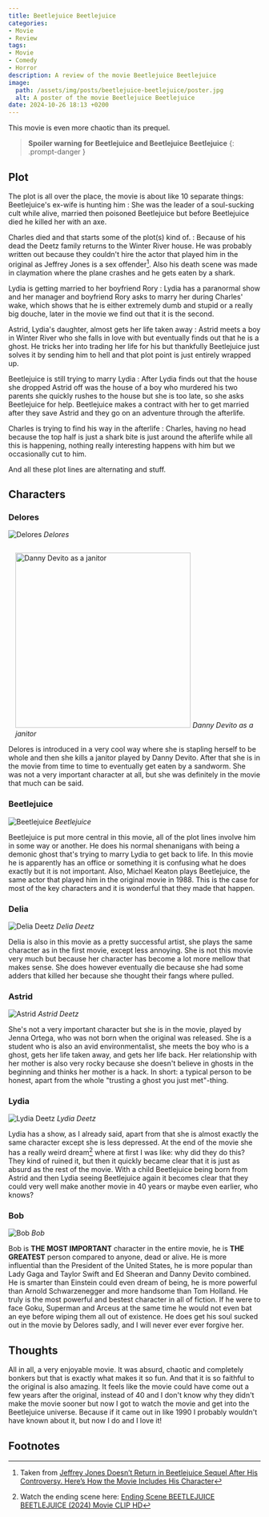 ```yaml
---
title: Beetlejuice Beetlejuice
categories:
- Movie
- Review
tags:
- Movie
- Comedy
- Horror
description: A review of the movie Beetlejuice Beetlejuice
image:
  path: /assets/img/posts/beetlejuice-beetlejuice/poster.jpg
  alt: A poster of the movie Beetlejuice Beetlejuice
date: 2024-10-26 18:13 +0200
---
```

This movie is even more chaotic than its prequel.

> **Spoiler warning for Beetlejuice and Beetlejuice Beetlejuice**
{: .prompt-danger }

## Plot

The plot is all over the place, the movie is about like 10 separate things:
Beetlejuice's ex-wife is hunting him
: She was the leader of a soul-sucking cult while alive, married then poisoned Beetlejuice but before Beetlejuice died he killed her with an axe.

Charles died and that starts some of the plot(s) kind of.
: Because of his dead the Deetz family returns to the Winter River house. He was probably written out because they couldn't hire the actor that played him in the original as Jeffrey Jones is a sex offender[^charles-dead]. Also his death scene was made in claymation where the plane crashes and he gets eaten by a shark.

Lydia is getting married to her boyfriend Rory
: Lydia has a paranormal show and her manager and boyfriend Rory asks to marry her during Charles' wake, which shows that he is either extremely dumb and stupid or a really big douche, later in the movie we find out that it is the second.

Astrid, Lydia's daughter, almost gets her life taken away
: Astrid meets a boy in Winter River who she falls in love with but eventually finds out that he is a ghost. He tricks her into trading her life for his but thankfully Beetlejuice just solves it by sending him to hell and that plot point is just entirely wrapped up.

Beetlejuice is still trying to marry Lydia
: After Lydia finds out that the house she dropped Astrid off was the house of a boy who murdered his two parents she quickly rushes to the house but she is too late, so she asks Beetlejuice for help. Beetlejuice makes a contract with her to get married after they save Astrid and they go on an adventure through the afterlife.

Charles is trying to find his way in the afterlife
: Charles, having no head because the top half is just a shark bite is just around the afterlife while all this is happening, nothing really interesting happens with him but we occasionally cut to him.

And all these plot lines are alternating and stuff.

## Characters

### Delores

![Delores](/assets/img/posts/beetlejuice-beetlejuice/delores.jpg)
_Delores_

<div style="float: right; padding:1em">
  <img style="width: 350px" src="/assets/img/posts/beetlejuice-beetlejuice/janitor.jpg" alt="Danny Devito as a janitor"/>
  <em>Danny Devito as a janitor</em>
</div>

Delores is introduced in a very cool way where she is stapling herself to be whole and then she kills a janitor played by Danny Devito. After that she is in the movie from time to time to eventually get eaten by a sandworm. She was not a very important character at all, but she was definitely in the movie that much can be said.

### Beetlejuice

![Beetlejuice](/assets/img/posts/beetlejuice-beetlejuice/beetlejuice.jpg)
_Beetlejuice_

Beetlejuice is put more central in this movie, all of the plot lines involve him in some way or another. He does his normal shenanigans with being a demonic ghost that's trying to marry Lydia to get back to life. In this movie he is apparently has an office or something it is confusing what he does exactly but it is not important.
Also, Michael Keaton plays Beetlejuice, the same actor that played him in the original movie in 1988. This is the case for most of the key characters and it is wonderful that they made that happen.

### Delia

![Delia Deetz](/assets/img/posts/beetlejuice-beetlejuice/delia.jpg)
_Delia Deetz_

Delia is also in this movie as a pretty successful artist, she plays the same character as in the first movie, except less annoying. She is not this movie very much but because her character has become a lot more mellow that makes sense. She does however eventually die because she had some adders that killed her because she thought their fangs where pulled.

### Astrid

![Astrid](/assets/img/posts/beetlejuice-beetlejuice/astrid.jpg)
_Astrid Deetz_

She's not a very important character but she is in the movie, played by Jenna Ortega, who was not born when the original was released. She is a student who is also an avid environmentalist, she meets the boy who is a ghost, gets her life taken away, and gets her life back. Her relationship with her mother is also very rocky because she doesn't believe in ghosts in the beginning and thinks her mother is a hack. In short: a typical person to be honest, apart from the whole "trusting a ghost you just met"-thing.

### Lydia

![Lydia Deetz](/assets/img/posts/beetlejuice-beetlejuice/lydia.jpg)
_Lydia Deetz_

Lydia has a show, as I already said, apart from that she is almost exactly the same character except she is less depressed. At the end of the movie she has a really weird dream[^lydia-dream] where at first I was like: why did they do this? They kind of ruined it, but then it quickly became clear that it is just as absurd as the rest of the movie. With a child Beetlejuice being born from Astrid and then Lydia seeing Beetlejuice again it becomes clear that they could very well make another movie in 40 years or maybe even earlier, who knows?

### Bob

![Bob](/assets/img/posts/beetlejuice-beetlejuice/bob.jpg)
_Bob_

Bob is **THE MOST IMPORTANT** character in the entire movie, he is **THE GREATEST** person compared to anyone, dead or alive. He is more influential than the President of the United States, he is more popular than Lady Gaga and Taylor Swift and Ed Sheeran and Danny Devito combined. He is smarter than Einstein could even dream of being, he is more powerful than Arnold Schwarzenegger and more handsome than Tom Holland. He truly is the most powerful and bestest character in all of fiction. If he were to face Goku, Superman and Arceus at the same time he would not even bat an eye before wiping them all out of existence. He does get his soul sucked out in the movie by Delores sadly, and I will never ever ever forgive her.

## Thoughts

All in all, a very enjoyable movie. It was absurd, chaotic and completely bonkers but that is exactly what makes it so fun. And that it is so faithful to the original is also amazing. It feels like the movie could have come out a few years after the original, instead of 40 and I don't know why they didn't make the movie sooner but now I got to watch the movie and get into the Beetlejuice universe. Because if it came out in like 1990 I probably wouldn't have known about it, but now I do and I love it!

## Footnotes

[^charles-dead]: Taken from [Jeffrey Jones Doesn’t Return in Beetlejuice Sequel After His Controversy. Here’s How the Movie Includes His Character](https://people.com/beetlejuice-jeffrey-jones-charles-deetz-not-in-sequel-8707300)
[^lydia-dream]: Watch the ending scene here: [Ending Scene BEETLEJUICE BEETLEJUICE (2024) Movie CLIP HD](https://youtu.be/iKpVaaAQEUY?t=134)
